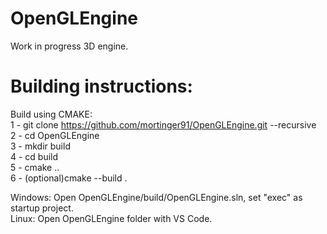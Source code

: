 # OpenGLEngine
Work in progress 3D engine.


# Building instructions:
Build using CMAKE:<br/>
1 - git clone https://github.com/mortinger91/OpenGLEngine.git --recursive<br/>
2 - cd OpenGLEngine<br/>
3 - mkdir build<br/>
4 - cd build<br/>
5 - cmake ..<br/>
6 - (optional)cmake --build .<br/>


Windows: Open OpenGLEngine/build/OpenGLEngine.sln, set "exec" as startup project.<br/>
Linux: Open OpenGLEngine folder with VS Code.<br/>
